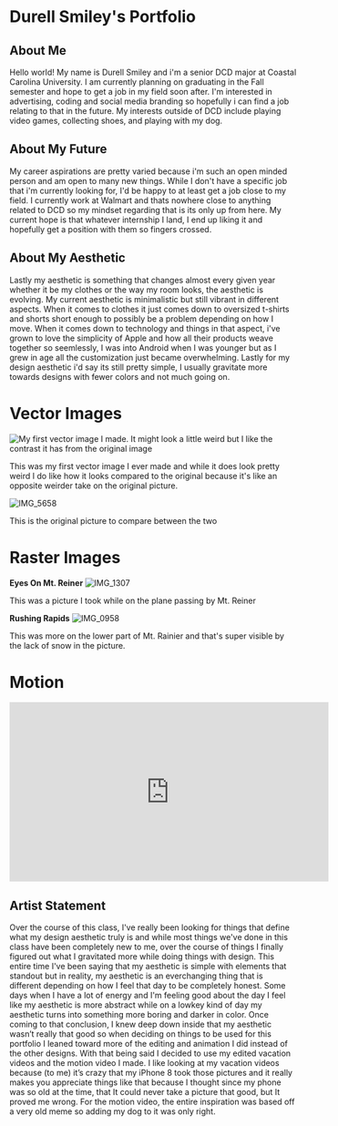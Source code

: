 # Durell Smiley's Portfolio

## About Me 

Hello world! My name is Durell Smiley and i'm a senior DCD major at Coastal Carolina University. I am currently planning on graduating in the Fall semester and hope to get a job in my field soon after. I'm interested in advertising, coding and social media branding so hopefully i can find a job relating to that in the future. My interests outside of DCD include playing video games, collecting shoes, and playing with my dog.

## About My Future

My career aspirations are pretty varied because i'm such an open minded person and am open to many new things. While I don't have a specific job that i'm currently looking for, I'd be happy to at least get a job close to my field. I currently work at Walmart and thats nowhere close to anything related to DCD so my mindset regarding that is its only up from here. My current hope is that whatever internship I land, I end up liking it and hopefully get a position with them so fingers crossed.

## About My Aesthetic

Lastly my aesthetic is something that changes almost every given year whether it be my clothes or the way my room looks, the aesthetic is evolving. My current aesthetic is minimalistic but still vibrant in different aspects. When it comes to clothes it just comes down to oversized t-shirts and shorts short enough to possibly be a problem depending on how I move. When it comes down to technology and things in that aspect, i've grown to love the simplicity of Apple and how all their products weave together so seemlessly, I was into Android when I was younger but as I grew in age all the customization just became overwhelming. Lastly for my design aesthetic i'd say its still pretty simple, I usually gravitate more towards designs with fewer colors and not much going on.

# Vector Images
![My first vector image I made. It might look a little weird but I like the contrast it has from the original image](https://user-images.githubusercontent.com/58044396/116488669-e78c7200-a860-11eb-8b76-07ea11c12db1.jpg)

This was my first vector image I ever made and while it does look pretty weird I do like how it looks compared to the original because it's like an opposite weirder take on the original picture.

![IMG_5658](https://user-images.githubusercontent.com/58044396/116931890-9a791900-ac2f-11eb-91e4-0df7488c9197.jpg)

This is the original picture to compare between the two 

# Raster Images

**Eyes On Mt. Reiner**
![IMG_1307](https://user-images.githubusercontent.com/58044396/116489148-3c7cb800-a862-11eb-8ef5-8e92b14749c0.jpeg) 

This was a picture I took while on the plane passing by Mt. Reiner

**Rushing Rapids**
![IMG_0958](https://user-images.githubusercontent.com/58044396/116489161-44d4f300-a862-11eb-96e2-d75cbc3fb112.jpeg)

This was more on the lower part of Mt. Rainier and that's super visible by the lack of snow in the picture.

# Motion
<iframe width="560" height="315" src="https://www.youtube.com/embed/hn6pWCUjB2A" title="YouTube video player" frameborder="0" allow="accelerometer; autoplay; clipboard-write; encrypted-media; gyroscope; picture-in-picture" allowfullscreen></iframe>

##  Artist Statement

Over the course of this class, I've really been looking for things that define what my design aesthetic truly is and while most things we've done in this class have been completely new to me, over the course of things I finally figured out what I gravitated more while doing things with design. This entire time I've been saying that my aesthetic is simple with elements that standout but in reality, my aesthetic is an everchanging thing that is different depending on how I feel that day to be completely honest. Some days when I have a lot of energy and I'm feeling good about the day I feel like my aesthetic is more abstract while on a lowkey kind of day my aesthetic turns into something more boring and darker in color. Once coming to that conclusion, I knew deep down inside that my aesthetic wasn’t really that good so when deciding on things to be used for this portfolio I leaned toward more of the editing and animation I did instead of the other designs. With that being said I decided to use my edited vacation videos and the motion video I made. I like looking at my vacation videos because (to me) it’s crazy that my iPhone 8 took those pictures and it really makes you appreciate things like that because I thought since my phone was so old at the time, that It could never take a picture that good, but It proved me wrong. For the motion video, the entire inspiration was based off a very old meme so adding my dog to it was only right.

